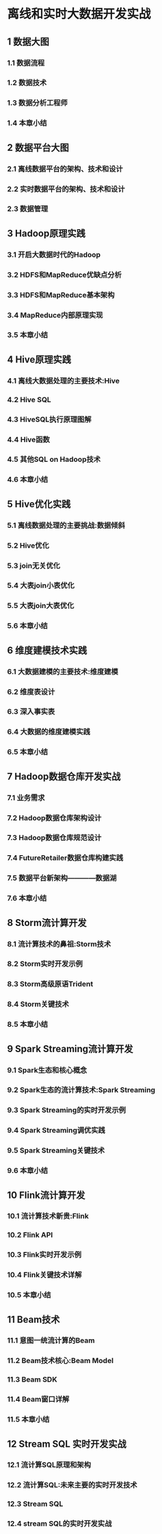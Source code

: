 # 离线和实时大数据开发实战

## 1 数据大图
 
### 1.1 数据流程

### 1.2 数据技术

### 1.3 数据分析工程师

### 1.4 本章小结

## 2 数据平台大图

### 2.1 离线数据平台的架构、技术和设计

### 2.2 实时数据平台的架构、技术和设计

### 2.3 数据管理

## 3 Hadoop原理实践

### 3.1 开启大数据时代的Hadoop

### 3.2 HDFS和MapReduce优缺点分析

### 3.3 HDFS和MapReduce基本架构

### 3.4 MapReduce内部原理实现

### 3.5 本章小结

## 4 Hive原理实践

### 4.1 离线大数据处理的主要技术:Hive

### 4.2 Hive SQL

### 4.3 HiveSQL执行原理图解

### 4.4 Hive函数

### 4.5 其他SQL on Hadoop技术

### 4.6 本章小结

## 5 Hive优化实践

### 5.1 离线数据处理的主要挑战:数据倾斜

### 5.2 Hive优化

### 5.3 join无关优化

### 5.4 大表join小表优化

### 5.5 大表join大表优化

### 5.6 本章小结

## 6 维度建模技术实践

### 6.1 大数据建模的主要技术:维度建模

### 6.2 维度表设计

### 6.3 深入事实表

### 6.4 大数据的维度建模实践

### 6.5 本章小结

## 7 Hadoop数据仓库开发实战

### 7.1 业务需求

### 7.2 Hadoop数据仓库架构设计

### 7.3 Hadoop数据仓库规范设计

### 7.4 FutureRetailer数据仓库构建实践

### 7.5 数据平台新架构————数据湖

### 7.6 本章小结

## 8 Storm流计算开发

### 8.1 流计算技术的鼻祖:Storm技术

### 8.2 Storm实时开发示例

### 8.3 Storm高级原语Trident

### 8.4 Storm关键技术

### 8.5 本章小结

## 9 Spark Streaming流计算开发

### 9.1 Spark生态和核心概念

### 9.2 Spark生态的流计算技术:Spark Streaming

### 9.3 Spark Streaming的实时开发示例

### 9.4 Spark Streaming调优实践

### 9.5 Spark Streaming关键技术

### 9.6 本章小结

## 10 Flink流计算开发

### 10.1 流计算技术新贵:Flink

### 10.2 Flink API

### 10.3 Flink实时开发示例

### 10.4 Flink关键技术详解

### 10.5 本章小结

## 11 Beam技术

### 11.1 意图一统流计算的Beam

### 11.2 Beam技术核心:Beam Model

### 11.3 Beam SDK

### 11.4 Beam窗口详解

### 11.5 本章小结

## 12 Stream SQL 实时开发实战

### 12.1 流计算SQL原理和架构

### 12.2 流计算SQL:未来主要的实时开发技术

### 12.3 Stream SQL

### 12.4 stream SQL的实时开发实战
